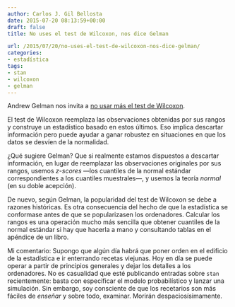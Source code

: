 ```yaml
---
author: Carlos J. Gil Bellosta
date: 2015-07-20 08:13:59+00:00
draft: false
title: No uses el test de Wilcoxon, nos dice Gelman

url: /2015/07/20/no-uses-el-test-de-wilcoxon-nos-dice-gelman/
categories:
- estadística
tags:
- stan
- wilcoxon
- gelman
---
```


Andrew Gelman nos invita a [no usar más el test de Wilcoxon](http://andrewgelman.com/2015/07/13/dont-do-the-wilcoxon/).

El test de Wilcoxon reemplaza las observaciones obtenidas por sus rangos y construye un estadístico basado en estos últimos. Eso implica descartar información pero puede ayudar a ganar robustez en situaciones en que los datos se desvíen de la normalidad.

¿Qué sugiere Gelman? Que si realmente estamos dispuestos a descartar información, en lugar de reemplazar las observaciones originales por sus rangos, usemos _z-scores_ —los cuantiles de la normal estándar correspondientes a los cuantiles muestrales—, y usemos la teoría _normal_ (en su doble acepción).

De nuevo, según Gelman, la popularidad del test de Wilcoxon se debe a razones históricas. Es otra  consecuencia del hecho de que la estadística se conformase antes de que se popularizasen los ordenadores. Calcular los rangos es una operación mucho más sencilla que obtener cuantiles de la normal estándar si hay que hacerla a mano y consultando tablas en el apéndice de un libro.

Mi comentario: Supongo que algún día habrá que poner orden en el edificio de la estadística e ir enterrando recetas viejunas. Hoy en día se puede operar a partir de principios generales y dejar los detalles a los ordenadores. No es casualidad que esté publicando entradas sobre `stan` recientemente: basta con especificar el modelo probabilístico y lanzar una simulación. Sin embargo, soy consciente de que los recetarios son más fáciles de _enseñar_ y sobre todo, examinar. Morirán despaciosísimamente.
